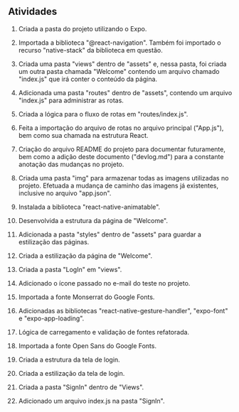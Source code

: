 ## Atividades

1. Criada a pasta do projeto utilizando o Expo.

2. Importada a biblioteca "@react-navigation". Também foi importado o recurso "native-stack" da biblioteca em questão.

3. Criada uma pasta "views" dentro de "assets" e, nessa pasta, foi criada um outra pasta chamada "Welcome" contendo um arquivo chamado "index.js" que irá conter o conteúdo da página.

4. Adicionada uma pasta "routes" dentro de "assets", contendo um arquivo "index.js" para administrar as rotas.

5. Criada a lógica para o fluxo de rotas em "routes/index.js".

6. Feita a importação do arquivo de rotas no arquivo principal ("App.js"), bem como sua chamada na estrutura React.

7. Criação do arquivo README do projeto para documentar futuramente, bem como a adição deste documento ("devlog.md") para a constante anotação das mudanças no projeto.

8. Criada uma pasta "img" para armazenar todas as imagens utilizadas no projeto. Efetuada a mudança de caminho das imagens já existentes, inclusive no arquivo "app.json".

9. Instalada a biblioteca "react-native-animatable".

10. Desenvolvida a estrutura da página de "Welcome".

11. Adicionada a pasta "styles" dentro de "assets" para guardar a estilização das páginas.

12. Criada a estilização da página de "Welcome".

13. Criada a pasta "LogIn" em "views".

14. Adicionado o ícone passado no e-mail do teste no projeto.

15. Importada a fonte Monserrat do Google Fonts.

16. Adicionadas as bibliotecas "react-native-gesture-handler", "expo-font" e "expo-app-loading".

17. Lógica de carregamento e validação de fontes refatorada.

18. Importada a fonte Open Sans do Google Fonts.

19. Criada a estrutura da tela de login.

20. Criada a estilização da tela de login.

21. Criada a pasta "SignIn" dentro de "Views".

22. Adicionado um arquivo index.js na pasta "SignIn".